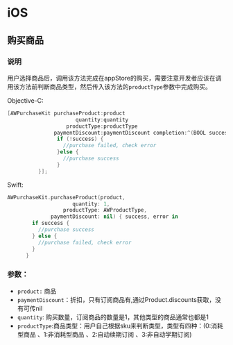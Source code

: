 # iOS

## 购买商品
### 说明
用户选择商品后，调用该方法完成在appStore的购买，需要注意开发者应该在调用该方法前判断商品类型，然后传入该方法的`productType`参数中完成购买。

Objective-C:

```Objective-C
[AWPurchaseKit purchaseProduct:product 
                      quantity:quantity 
                   productType:productType 
               paymentDiscount:paymentDiscount completion:^(BOOL success, AWError * _Nonnull error) {
                if (!success) {
                  //purchase failed, check error
                }else {
                  //purchase success
                }
          }];
```
Swift:

```Swift
AWPurchaseKit.purchaseProduct(product, 
                     quantity: 1, 
                  productType: AWProductType, 
              paymentDiscount: nil) { success, error in
        if success {
          //purchase success
        } else {
          //purchase failed, check error
        }
      }
```

### 参数：
*  `product:` 商品
* `paymentDiscount`：折扣，只有订阅商品有,通过Product.discounts获取，没有可传nil
*  `quantity`: 购买数量，订阅商品的数量是1，其他类型的商品通常也都是1
*  `productType`:商品类型：用户自己根据sku来判断类型，类型有四种：(0:消耗型商品   、1:非消耗型商品  、2:自动续期订阅 、3:非自动学期订阅)
